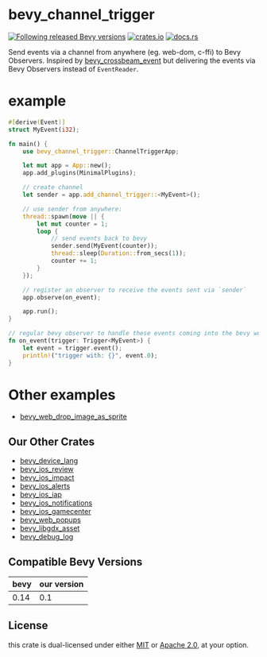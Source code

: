 # bevy_channel_trigger

[![Following released Bevy versions](https://img.shields.io/badge/Bevy%20tracking-released%20version-lightblue)](https://bevyengine.org/learn/quick-start/plugin-development/#main-branch-tracking)
[![crates.io](https://img.shields.io/crates/v/bevy_channel_trigger)](https://crates.io/crates/bevy_channel_trigger)
[![docs.rs](https://docs.rs/bevy_channel_trigger/badge.svg)](https://docs.rs/bevy_channel_trigger)

Send events via a channel from anywhere (eg. web-dom, c-ffi) to Bevy Observers. 
Inspired by [bevy_crossbeam_event](https://github.com/johanhelsing/bevy_crossbeam_event) but delivering the events via Bevy Observers instead of `EventReader`.

# example

```rust
#[derive(Event)]
struct MyEvent(i32);

fn main() {
    use bevy_channel_trigger::ChannelTriggerApp;

    let mut app = App::new();
    app.add_plugins(MinimalPlugins);

    // create channel
    let sender = app.add_channel_trigger::<MyEvent>();

    // use sender from anywhere:
    thread::spawn(move || {
        let mut counter = 1;
        loop {
            // send events back to bevy
            sender.send(MyEvent(counter));
            thread::sleep(Duration::from_secs(1));
            counter += 1;
        }
    });

    // register an observer to receive the events sent via `sender`
    app.observe(on_event);

    app.run();
}

// regular bevy observer to handle these events coming into the bevy world
fn on_event(trigger: Trigger<MyEvent>) {
    let event = trigger.event();
    println!("trigger with: {}", event.0);
}
```

# Other examples 

* [bevy_web_drop_image_as_sprite](https://github.com/rustunit/bevy_web_drop_image_as_sprite)

## Our Other Crates

- [bevy_device_lang](https://github.com/rustunit/bevy_device_lang)
- [bevy_ios_review](https://github.com/rustunit/bevy_ios_review)
- [bevy_ios_impact](https://github.com/rustunit/bevy_ios_impact)
- [bevy_ios_alerts](https://github.com/rustunit/bevy_ios_alerts)
- [bevy_ios_iap](https://github.com/rustunit/bevy_ios_iap)
- [bevy_ios_notifications](https://github.com/rustunit/bevy_ios_notifications)
- [bevy_ios_gamecenter](https://github.com/rustunit/bevy_ios_gamecenter)
- [bevy_web_popups](https://github.com/rustunit/bevy_web_popups)
- [bevy_libgdx_asset](https://github.com/rustunit/bevy_libgdx_asset)
- [bevy_debug_log](https://github.com/rustunit/bevy_debug_log)

## Compatible Bevy Versions

|bevy|our version|
|-|-|
|0.14|0.1|

## License

this crate is dual-licensed under either [MIT](https://opensource.org/license/MIT) or [Apache 2.0](https://www.apache.org/licenses/LICENSE-2.0), at your option.
